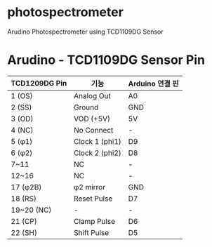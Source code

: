 # photospectrometer
Arudino Photospectrometer using TCD1109DG Sensor

# Arudino - TCD1109DG Sensor Pin

| TCD1209DG Pin | 기능             | Arduino 연결 핀 |
| ------------- | -------------- | ------------ |
| 1 (OS)        | Analog Out     | A0           |
| 2 (SS)        | Ground         | GND          |
| 3 (OD)        | VOD (+5V)      | 5V           |
| 4 (NC)        | No Connect     | -            |
| 5 (φ1)        | Clock 1 (phi1) | D9           |
| 6 (φ2)        | Clock 2 (phi2) | D8           |
| 7\~11         | NC             | -            |
| 12\~16        | NC             | -            |
| 17 (φ2B)      | φ2 mirror      | GND          | <- essential GND. Otherwise, Clock won't work properly.
| 18 (RS)       | Reset Pulse    | D7           |
| 19\~20 (NC)   | -              | -            |
| 21 (CP)       | Clamp Pulse    | D6           |
| 22 (SH)       | Shift Pulse    | D5           |
